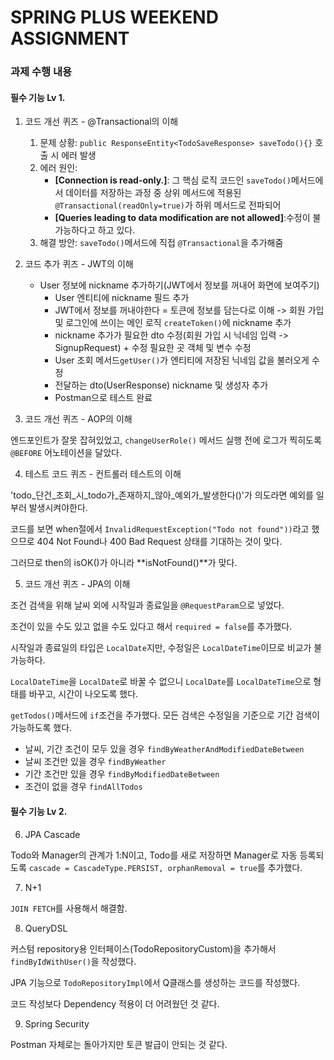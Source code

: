 # SPRING PLUS WEEKEND ASSIGNMENT

### 과제 수행 내용

#### 필수 기능 Lv 1.

1. 코드 개선 퀴즈 - @Transactional의 이해

   1. 문제 상황: `public ResponseEntity<TodoSaveResponse> saveTodo(){}` 호출 시 에러 발생
   2. 에러 원인: 
      - **[Connection is read-only.]**: 그 핵심 로직 코드인 `saveTodo()`메서드에서 데이터를 저장하는 과정 중 상위 메서드에 적용된 `@Transactional(readOnly=true)`가 하위 메서드로 전파되어
      - **[Queries leading to data modification are not allowed]**:수정이 불가능하다고 하고 있다.
   3. 해결 방안: `saveTodo()`메서드에 직접 `@Transactional`을 추가해줌

    
2. 코드 추가 퀴즈 - JWT의 이해

    - User 정보에 nickname 추가하기(JWT에서 정보를 꺼내어 화면에 보여주기)
      - User 엔티티에 nickname 필드 추가
      - JWT에서 정보를 꺼내야한다 = 토큰에 정보를 담는다로 이해 -> 회원 가입 및 로그인에 쓰이는 메인 로직 `createToken()`에 nickname 추가
      - nickname 추가가 필요한 dto 수정(회원 가입 시 닉네임 입력 -> SignupRequest) + 수정 필요한 곳 객체 및 변수 수정
      - User 조회 메서드`getUser()`가 엔티티에 저장된 닉네임 값을 불러오게 수정
      - 전달하는 dto(UserResponse) nickname 및 생성자 추가
      - Postman으로 테스트 완료


3. 코드 개선 퀴즈 - AOP의 이해

엔드포인트가 잘못 잡혀있었고, `changeUserRole()` 메서드 실행 전에 로그가 찍히도록 `@BEFORE` 어노테이션을 달았다.

4. 테스트 코드 퀴즈 - 컨트롤러 테스트의 이해

'todo_단건_조회_시_todo가_존재하지_않아_예외가_발생한다()'가 의도라면 예외를 일부러 발생시켜야한다.

코드를 보면 when절에서 `InvalidRequestException("Todo not found"))`라고 했으므로 404 Not Found나 400 Bad Request 상태를 기대하는 것이 맞다.

그러므로 then의 isOK()가 아니라 **isNotFound()**가 맞다.



5. 코드 개선 퀴즈 - JPA의 이해

조건 검색을 위해 날씨 외에 시작일과 종료일을 `@RequestParam`으로 넣었다.

조건이 있을 수도 있고 없을 수도 있다고 해서 `required = false`를 추가했다.

시작일과 종료일의 타입은 `LocalDate`지만, 수정일은 `LocalDateTime`이므로 비교가 불가능하다.

`LocalDateTime`을 `LocalDate`로 바꿀 수 없으니 `LocalDate`를 `LocalDateTime`으로 형태를 바꾸고, 시간이 나오도록 했다.

`getTodos()`메서드에 `if`조건을 주가했다.
모든 검색은 수정일을 기준으로 기간 검색이 가능하도록 했다.
- 날씨, 기간 조건이 모두 있을 경우 `findByWeatherAndModifiedDateBetween`
- 날씨 조건만 있을 경우 `findByWeather`
- 기간 조건만 있을 경우 `findByModifiedDateBetween`
- 조건이 없을 경우 `findAllTodos`




#### 필수 기능 Lv 2.

6. JPA Cascade

Todo와 Manager의 관계가 1:N이고, Todo를 새로 저장하면 Manager로 자동 등록되도록 `cascade = CascadeType.PERSIST, orphanRemoval = true`를 추가했다.


7. N+1

`JOIN FETCH`를 사용해서 해결함.

8. QueryDSL

커스텀 repository용 인터페이스(TodoRepositoryCustom)을 추가해서 `findByIdWithUser()`을 작성했다.

JPA 기능으로 `TodoRepositoryImpl`에서 Q클래스를 생성하는 코드를 작성했다.

코드 작성보다 Dependency 적용이 더 어려웠던 것 같다.

9. Spring Security

Postman 자체로는 돌아가지만 토큰 발급이 안되는 것 같다.